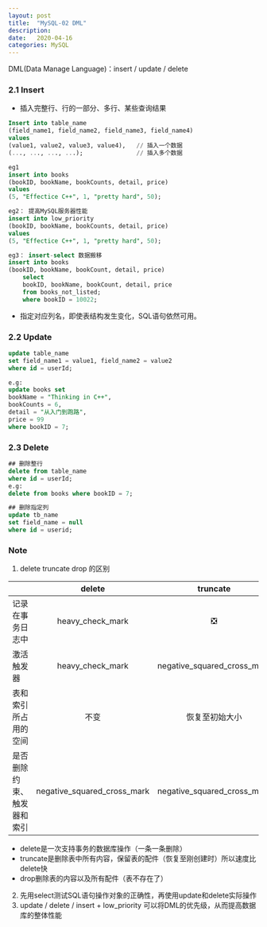 ```yaml
---
layout: post
title:  "MySQL-02 DML"
description: 
date:   2020-04-16
categories: MySQL
---
```

DML(Data Manage Language)：insert / update / delete

### 2.1 Insert

- 插入完整行、行的一部分、多行、某些查询结果

```sql
Insert into table_name
(field_name1, field_name2, field_name3, field_name4)
values
(value1, value2, value3, value4),   // 插入一个数据
(..., ..., ..., ...);               // 插入多个数据

eg1
insert into books
(bookID, bookName, bookCounts, detail, price)
values
(5, "Effectice C++", 1, "pretty hard", 50);

eg2： 提高MySQL服务器性能
insert into low_priority
(bookID, bookName, bookCounts, detail, price)
values
(5, "Effectice C++", 1, "pretty hard", 50);

eg3： insert-select 数据搬移
insert into books
(bookID, bookName, bookCount, detail, price)
	select 
	bookID, bookName, bookCount, detail, price
	from books_not_listed;
	where bookID = 10022;
```

- 指定对应列名，即使表结构发生变化，SQL语句依然可用。

### 2.2 Update

```sql
update table_name
set field_name1 = value1, field_name2 = value2
where id = userId;

e.g:
update books set
bookName = "Thinking in C++",
bookCounts = 6,
detail = "从入门到跑路",
price = 99
where bookID = 7;
```


### 2.3 Delete

```sql
## 删除整行
delete from table_name
where id = userId;
e.g:
delete from books where bookID = 7;

## 删除指定列
update tb_name
set field_name = null
where id = userid;
```

### Note

1. delete truncate drop 的区别

|                            |            delete             |           truncate            |             drop              |
| -------------------------- | :---------------------------: | :---------------------------: | :---------------------------: |
| 记录在事务日志中 | heavy_check_mark | :negative_squared_cross_mark: | negative_squared_cross_mark |
| 激活触发器 | heavy_check_mark | negative_squared_cross_mark | negative_squared_cross_mark |
| 表和索引所占用的空间       |             不变              |        恢复至初始大小         |             释放              |
| 是否删除约束、触发器和索引 | negative_squared_cross_mark | negative_squared_cross_mark |      heavy_check_mark       |

- delete是一次支持事务的数据库操作（一条一条删除）
- truncate是删除表中所有内容，保留表的配件（恢复至刚创建时）所以速度比delete快
- drop删除表的内容以及所有配件（表不存在了）

2. 先用select测试SQL语句操作对象的正确性，再使用update和delete实际操作
3. update / delete / insert + low_priority 可以将DML的优先级，从而提高数据库的整体性能